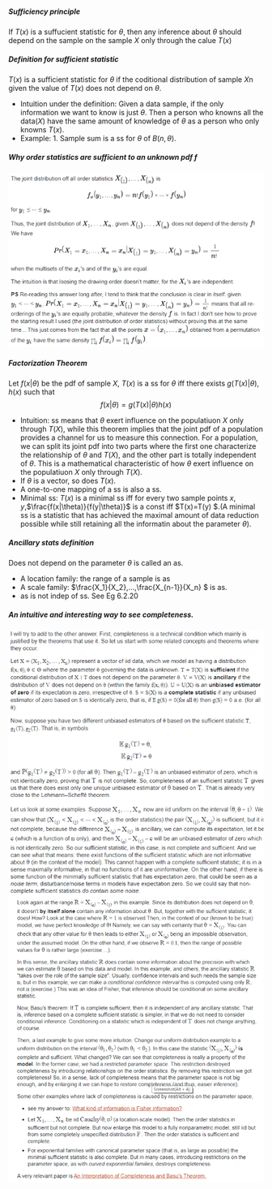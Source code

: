 ##### Sufficiency principle
If $T(x)$ is a suffucient statistic for $\theta$, then any inference about $\theta$ should depend on the sample on the sample $X$ only through the calue $T(x)$
##### Definition for sufficient statistic
$T(x)$  is a sufficient statistic for $\theta$ if the coditional distribution of sample $X$n given the value of $T(x)$ does not depend on $\theta$.
- Intuition under the definition: Given a data sample, if the only information we want to know is just $\theta$. Then a person who knowns all the data($X$) have the same amount of knowledge of $\theta$ as a person who only knowns $T(x)$.
- Example: 1. Sample sum is a ss for $\theta$ of  $B(n,\theta)$.
##### Why order statistics are sufficient to an unknown pdf $f$
![](2019-12-12-14-27-45.png)
##### Factorization Theorem
Let $f(x|\theta)$ be the pdf of sample $X$, $T(x)$ is a ss for $\theta$ iff there exists $g(T(x)|\theta),h(x)$ such that
$$
f(x|\theta)=g(T(x)|\theta)h(x)
$$ 
- Intuition: ss means that $\theta$ exert influence on the populatiuon $X$ only through $T(X)$, while this theorem implies that the joint pdf of a population provides a channel for us to measure this connection. For a population, we can split its joint pdf into two parts where the first one characterize the relationship of  $\theta$ and $T(X)$, and the other part is totally independent of $\theta$. This is a mathematical characteristic of how  $\theta$ exert influence on the populatiuon $X$ only through $T(X)$.
- If $\theta$ is a vector, so does $T(x)$.
- A one-to-one mapping of a ss is also a ss.
- Minimal ss: $T(x)$ is a minimal ss iff for every two  sample points $x,y$,$\frac{f(x|\theta)}{f(y|\theta)}$ is a const iff $T(x)=T(y) $.(A minimal ss is a statistic that has achieved the maximal amount of data reduction possible while still retaining all the informatin about the parameter $\theta$).
##### Ancillary stats definition
Does not depend on the parameter $\theta$ is called an as.
- A location family: the range of a sample is as
- A scale family: $\frac{X_1}{X_2},...,\frac{X_{n-1}}{X_n} $ is as.
- as is not indep of ss. See Eg 6.2.20
##### An intuitive and interesting way to see completeness.
![](2019-12-12-17-08-09.png)
![](2019-12-12-17-09-15.png)
